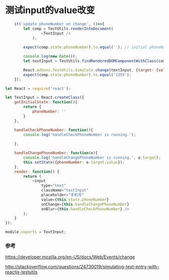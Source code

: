 # 测试input的value改变

```javascript
	it('update phoneNumber on change', ()=>{
		let comp = TestUtils.renderIntoDocument(
				<TextInput />
			);
		
		expect(comp.state.phoneNumber).to.equal(''); // initial phoneNumber

		console.log(new Date());
		let textInput = TestUtils.findRenderedDOMComponentWithClass(comp, 'textInput');

		React.addons.TestUtils.Simulate.change(textInput, {target: {value: '1355'}});
		expect(comp.state.phoneNumber).to.equal('1355'); 
	});
```


```javascript
let React = require('react');

let TextInput = React.createClass({
	getInitialState: function(){
		return {
			phoneNumber: ''
		}
	},

	handleCheckPhoneNumber: function(){
		console.log('handleCheckPhoneNumber is running.');
		
	},

	handleChangePhoneNumber: function(e){
		console.log('handleChangePhoneNumber is running.', e.target);
		this.setState({phoneNumber: e.target.value});
	},
	render: function() {
		return (
			<input
				type="text" 
				className="textInput"
				placeholder="手机号" 
				value={this.state.phoneNumber}
				onChange={this.handleChangePhoneNumber}
				onBlur={this.handleCheckPhoneNumber} />
		);
	}
});

module.exports = TextInput;
```
### 参考

https://developer.mozilla.org/en-US/docs/Web/Events/change

http://stackoverflow.com/questions/24730019/simulating-text-entry-with-reactjs-testutils